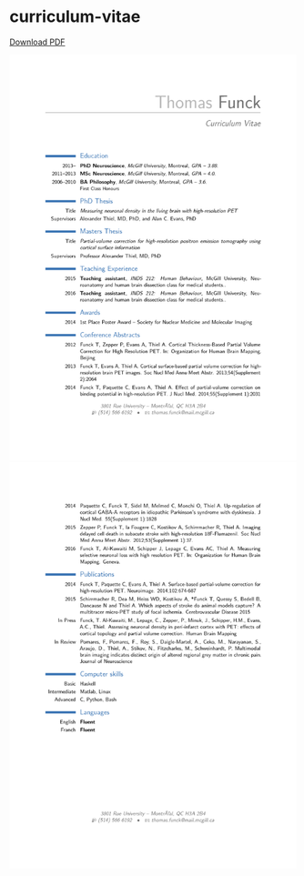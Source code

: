 # curriculum-vitae
[Download PDF](https://github.com/tfunck/curriculum-vitae/blob/master/main/cv-0.pdf)

![Résumé(Page 1)](https://github.com/tfunck/curriculum-vitae/blob/master/main/cv-0.png)
![Résumé(Page 2)](https://github.com/tfunck/curriculum-vitae/blob/master/main/cv-1.png)
